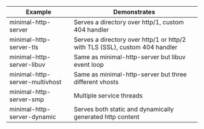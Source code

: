 |Example|Demonstrates|
---|---
minimal-http-server|Serves a directory over http/1, custom 404 handler
minimal-http-server-tls|Serves a directory over http/1 or http/2 with TLS (SSL), custom 404 handler
minimal-http-server-libuv|Same as minimal-http-server but libuv event loop
minimal-http-server-multivhost|Same as minimal-http-server but three different vhosts
minimal-http-server-smp|Multiple service threads
minimal-http-server-dynamic|Serves both static and dynamically generated http content
